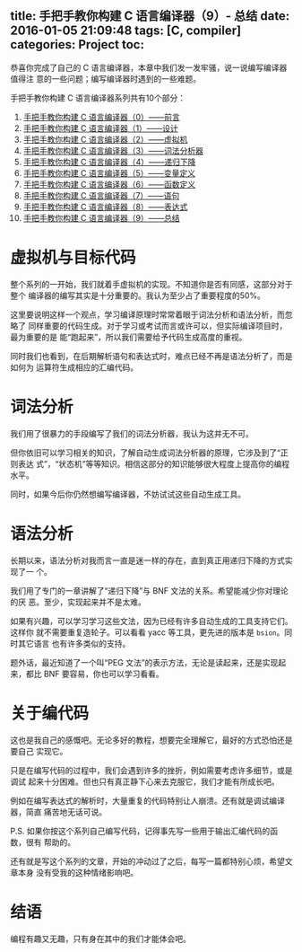 title: 手把手教你构建 C 语言编译器（9）- 总结
date: 2016-01-05 21:09:48
tags: [C, compiler]
categories: Project
toc:
---

恭喜你完成了自己的 C 语言编译器，本章中我们发一发牢骚，说一说编写编译器值得注
意的一些问题；编写编译器时遇到的一些难题。

<!--more-->
手把手教你构建 C 语言编译器系列共有10个部分：
1. [手把手教你构建 C 语言编译器（0）——前言](http://lotabout.me/2015/write-a-C-interpreter-0/)
2. [手把手教你构建 C 语言编译器（1）——设计](http://lotabout.me/2015/write-a-C-interpreter-1/)
3. [手把手教你构建 C 语言编译器（2）——虚拟机](http://lotabout.me/2015/write-a-C-interpreter-2/)
4. [手把手教你构建 C 语言编译器（3）——词法分析器](http://lotabout.me/2015/write-a-C-interpreter-3/)
4. [手把手教你构建 C 语言编译器（4）——递归下降](http://lotabout.me/2015/write-a-C-interpreter-4/)
5. [手把手教你构建 C 语言编译器（5）——变量定义](http://lotabout.me/2015/write-a-C-interpreter-5/)
6. [手把手教你构建 C 语言编译器（6）——函数定义](http://lotabout.me/2015/write-a-C-interpreter-6/)
7. [手把手教你构建 C 语言编译器（7）——语句](http://lotabout.me/2015/write-a-C-interpreter-7/)
8. [手把手教你构建 C 语言编译器（8）——表达式](http://lotabout.me/2015/write-a-C-interpreter-8/)
0. [手把手教你构建 C 语言编译器（9）——总结](http://lotabout.me/2015/write-a-C-interpreter-9/)

# 虚拟机与目标代码

整个系列的一开始，我们就着手虚拟机的实现。不知道你是否有同感，这部分对于整个
编译器的编写其实是十分重要的。我认为至少占了重要程度的50%。

这里要说明这样一个观点，学习编译原理时常常着眼于词法分析和语法分析，而忽略了
同样重要的代码生成。对于学习或考试而言或许可以，但实际编译项目时，最为重要的是
能“跑起来”，所以我们需要给予代码生成高度的重视。

同时我们也看到，在后期解析语句和表达式时，难点已经不再是语法分析了，而是如何为
运算符生成相应的汇编代码。

# 词法分析

我们用了很暴力的手段编写了我们的词法分析器，我认为这并无不可。

但你依旧可以学习相关的知识，了解自动生成词法分析器的原理，它涉及到了“正则表达
式”，“状态机”等等知识。相信这部分的知识能够很大程度上提高你的编程水平。

同时，如果今后你仍然想编写编译器，不妨试试这些自动生成工具。

# 语法分析

长期以来，语法分析对我而言一直是迷一样的存在，直到真正用递归下降的方式实现了一
个。

我们用了专门的一章讲解了“递归下降”与 BNF 文法的关系。希望能减少你对理论的厌
恶。至少，实现起来并不是太难。

如果有兴趣，可以学习学习这些文法，因为已经有许多自动生成的工具支持它们。这样你
就不需要重复造轮子。可以看看 yacc 等工具，更先进的版本是 `bsion`。同时其它语言
也有许多类似的支持。

题外话，最近知道了一个叫“PEG 文法”的表示方法，无论是读起来，还是实现起来，都比
BNF 要容易，你也可以学习看看。

# 关于编代码

这也是我自己的感慨吧。无论多好的教程，想要完全理解它，最好的方式恐怕还是要自己
实现它。

只是在编写代码的过程中，我们会遇到许多的挫折，例如需要考虑许多细节，或是调试
起来十分困难。但也只有真正静下心来去克服它，我们才能有所成长吧。

例如在编写表达式的解析时，大量重复的代码特别让人崩溃。还有就是调试编译器，简直
痛苦地无话可说。

P.S. 如果你按这个系列自己编写代码，记得事先写一些用于输出汇编代码的函数，很有
帮助的。

还有就是写这个系列的文章，开始的冲动过了之后，每写一篇都特别心烦，希望文章本身
没有受我的这种情绪影响吧。

# 结语

编程有趣又无趣，只有身在其中的我们才能体会吧。

